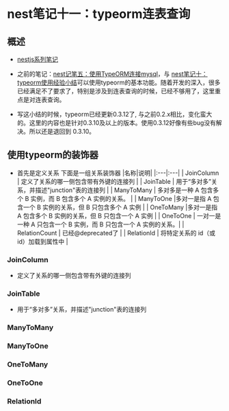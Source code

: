 # nest笔记十一：typeorm连表查询

## 概述
- [nestjs系列笔记](https://zdhsoft.blog.csdn.net/article/details/121746302)

- 之前的笔记：[nest记笔五：使用TypeORM连接mysql](https://zdhsoft.blog.csdn.net/article/details/121746239)，与 [nest笔记十：typeorm使用经验小结](https://blog.csdn.net/zdhsoft/article/details/127024360)可以使用typeorm的基本功能。随着开发的深入，很多已经满足不了要求了，特别是涉及到连表查询的时候，已经不够用了，这里重点是对连表查询。

- 写这小结的时候，typeorm已经更新0.3.12了, 与之前0.2.x相比，变化蛮大的。这里的内容也是针对0.3.10及以上的版本。使用0.3.12好像有些bug没有解决。所以还是退回到 0.3.10。

## 使用typeorm的装饰器
- 首先是定义关系
下面是一组关系装饰器
|名称|说明|
|:---|:---|
| JoinColumn | 定义了关系的哪一侧包含带有外键的连接列 |
| JoinTable | 用于“多对多”关系，并描述"junction"表的连接列 |
| ManyToMany | 多对多是一种 A 包含多个 B 实例，而 B 包含多个 A 实例的关系。 |
| ManyToOne |多对一是指 A 包含一个 B 实例的关系，但 B 只包含多个 A 实例 |
| OneToMany |多对一是指 A 包含多个 B 实例的关系，但 B 只包含一个 A 实例 |
| OneToOne | 一对一是一种 A 只包含一个 B 实例，而 B 只包含一个 A 实例的关系。|
| RelationCount | 已经\@deprecated了 |
| RelationId | 将特定关系的 id（或 id）加载到属性中 |

### JoinColumn
- 定义了关系的哪一侧包含带有外键的连接列
### JoinTable
- 用于“多对多”关系，并描述"junction"表的连接列
### ManyToMany
### ManyToOne
### OneToMany
### OneToOne
### RelationId




 